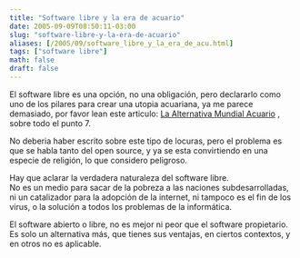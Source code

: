 ```yaml
---
title: "Software libre y la era de acuario"
date: 2005-09-09T08:50:11-03:00
slug: "software-libre-y-la-era-de-acuario"
aliases: [/2005/09/software_libre_y_la_era_de_acu.html]
tags: ["software libre"]
math: false
draft: false
---
```


El software libre es una opción, no una obligación, pero declararlo como
uno de los pilares para crear una utopia acuariana, ya me parece
demasiado, por favor lean este articulo: [La Alternativa Mundial
Acuario](http://iblnews.com/view.php?id=355234) , sobre todo el punto 7.

No deberia haber escrito sobre este tipo de locuras, pero el problema es
que se habla tanto del open source, y ya se esta convirtiendo en una
especie de religión, lo que considero peligroso.

Hay que aclarar la verdadera naturaleza del software libre.\
No es un medio para sacar de la pobreza a las naciones subdesarrolladas,
ni un catalizador para la adopción de la internet, ni tampoco es el fin
de los virus, o la solución a todos los problemas de la informática.

El software abierto o libre, no es mejor ni peor que el software
propietario. Es solo un alternativa más, que tienes sus ventajas, en
ciertos contextos, y en otros no es aplicable.
